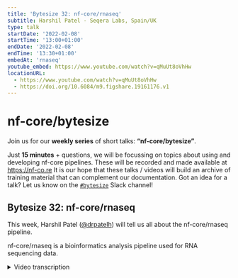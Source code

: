 ```yaml
---
title: 'Bytesize 32: nf-core/rnaseq'
subtitle: Harshil Patel - Seqera Labs, Spain/UK
type: talk
startDate: '2022-02-08'
startTime: '13:00+01:00'
endDate: '2022-02-08'
endTime: '13:30+01:00'
embedAt: 'rnaseq'
youtube_embed: https://www.youtube.com/watch?v=qMuUt8oVhHw
locationURL:
  - https://www.youtube.com/watch?v=qMuUt8oVhHw
  - https://doi.org/10.6084/m9.figshare.19161176.v1
---
```


# nf-core/bytesize

Join us for our **weekly series** of short talks: **“nf-core/bytesize”**.

Just **15 minutes** + questions, we will be focussing on topics about using and developing nf-core pipelines.
These will be recorded and made available at <https://nf-co.re>
It is our hope that these talks / videos will build an archive of training material that can complement our documentation. Got an idea for a talk? Let us know on the [`#bytesize`](https://nfcore.slack.com/channels/bytesize) Slack channel!

## Bytesize 32: nf-core/rnaseq

This week, Harshil Patel ([@drpatelh](https://github.com/drpatelh/)) will tell us all about the nf-core/rnaseq pipeline.

nf-core/rnaseq is a bioinformatics analysis pipeline used for RNA sequencing data.

<details markdown="1"><summary>Video transcription</summary>
:::note
The content has been edited to make it reader-friendly
:::

[0:01](https://www.youtube.com/watch?v=qMuUt8oVhHw&t=1)

(host) Hi, everyone. Thank you for joining in for today's bytesize talk. I would like to begin by thanking our funders and the Chan Zuckerberg Initiative for supporting all events. Just some preliminary information. This talk is being recorded and the video will be uploaded on YouTube and shared on Slack and our website. The talk will be about 15 minutes after which we will have a Q&A session where you are free to send your question in the chat box where it will be picked up from there or unmute yourself and ask your question. Today, we'll be having Harshil Patel, the head of scientific development at Seqera Labs, who will be presenting to us about the nf-core RNA-Seq pipeline, which is a bioinformatics pipeline used to analyze RNA sequencing data obtained from organisms with a reference genome and annotation. Over to you, Harshil.

[0:54](https://www.youtube.com/watch?v=qMuUt8oVhHw&t=54)
Thanks Simeon. Good afternoon, everyone, and thank you for joining what is the 32nd bytesize talk of this awesome series. I'm Harshil Patel. I am head of scientific development at Seqera Labs. I'm also one of the long-term contributors to nf-core and various other pipelines that we have on nf-core. If you want to know more about me, there's a link here. Just click on that. It's a blog I wrote recently when I joined Seqera Labs.

[1:25](https://www.youtube.com/watch?v=qMuUt8oVhHw&t=85)
Jumping directly into some numbers. This pipeline is one of the oldest and most popular pipelines on nf-core. The numbers are just staggering, and they always surprise me when I see them. We've got 400 forks, almost 60 contributors. It's also almost 700 people on Slack, and it's also one of the most active channels on Slack, where people are reaching out for help and coming to join to ask questions, and also just as a forum to discuss the pipeline as well. Over the years, this has really been one of the main pipelines that we've had on nf-core, and I would say that a lot of this has really been possible as a result of the testament to Nextflow itself, which is the underlying language that we're using. It's just allowed us to have access to communities, infrastructures, and other stuff that we wouldn't normally be able to do with a pipeline like this.

[2:38](https://www.youtube.com/watch?v=qMuUt8oVhHw&t=158)
The pipeline itself has gone through various releases now over the years. As I mentioned, Phil from NGI initially pushed this when nf-core was first starting up and it was one of the main pipelines that he pushed here, and then it went through various iterations of updates, and Alex Pelzer got involved in between for a while, and then there was a sort of a gap for about a year where we really needed someone to sit down and update the pipeline. That's where I got involved, mainly in helping out with the implementation of the pipeline. Before, up to version 1.4.2, the pipeline was written in Nextflow DSL1, and then some of you may know that Nextflow has now a new DSL2, it's a more modular language. For us, I think that was the perfect opportunity to start from scratch, rewrite this pipeline essentially from scratch in DSL2 to allow us to have a proof of concept as to how it would work on nf-core, because obviously we want other pipelines to adopt similar syntaxes and principles.

[3:49](https://www.youtube.com/watch?v=qMuUt8oVhHw&t=219)
I went about coming up with the first iteration of DSL2 at that point, and we released version 2.0. Since then, we've now changed and adopted the way that we're using DSL2, partly due to updates. Mahesh helped out with, what is the second iteration of DSL2 that we've now got on nf-core. It's constantly improving, it's being adopted more and more across nf-core, and you'll be able to see that in version 3.5. this pipeline has really become the cutting edge or the gold standard in terms of what we're doing with Nextflow implementations.

[4:31](https://www.youtube.com/watch?v=qMuUt8oVhHw&t=271)
In terms of the RNA-Seq itself, it's probably one of the most popular applications of next-generation sequencing, and most people doing experiments will have come across some sort of RNA-Seq data, I imagine, especially bioinformaticians. What you're doing is you are quantifying the expression of genes in a genome at a given time. This is typical of bulk RNA-Seq sequencing. You then want to get a quantification of what your genes are, what the expression of your genes are like in one condition compared to another, and then figure out what is different and try and put that in some sort of functional context, like looking at pathways or doing further experiments to figure out how expression is impacting functionally what you are doing or how you're perturbing the cells.

[5:27](https://www.youtube.com/watch?v=qMuUt8oVhHw&t=327)
A typical pipeline for this would be you have your reads, you do some cleaning of these reads by removing adapters and stuff that you get off the sequencing technologies, do some sort of QC. In this case, we don't actually have this bit in the pipeline, but it's probably something we may add later. I'm still thinking about how to do this properly. But this bit here allows you to sample reads and essentially automatically infers strand specificity and then plug that directly into alignment algorithms, which need this information. You would do some cleaning, and then you would map to the transcriptome, and then you can get some QC out from your genome BAM files as well, like looking for intronic rates or genomic contamination and all sorts of other really useful QC metrics from your genome alignments.

[6:19](https://www.youtube.com/watch?v=qMuUt8oVhHw&t=379)
But most importantly, you also get the gene counts out, and this is essentially a matrix where you have genes in rows and samples in columns. That allows you to plug in these counts that you get from these tools like RSM or salmon or other quantification methods in order to do the differential expression between the conditions that you have in your experiment. This pipeline doesn't perform any differential expression analysis, and that's intentional because when you start getting involved with stats, that's generally where things start getting complicated. Differential expression, in order to do it properly, you need to factor in all of the various experimental factors you have in your experiment, and there's not really a standardized way of encoding that information.

[7:11](https://www.youtube.com/watch?v=qMuUt8oVhHw&t=431)
To keep things simple, we basically have the RNA-seq pipeline, which gets you to the counts, and then it's up to you how you factor in various sample conditions, like whether you need to factor in the sex of, say, mice, or whether you need to factor in time points in terms of days and how this would affect the differential expression, and other confounding factors that really need to be taken into account. If you want to get an idea of some of the more low-level type mapping types, Reagan gave a great talk last week about the dualrnaseq pipeline, where he explained some of these mapping to various aspects of the genome or the transcriptome and the complications that arise as a result of that. I won't go into much detail there.

[7:54](https://www.youtube.com/watch?v=qMuUt8oVhHw&t=474)
In terms of features, one of the biggest strengths of this pipeline is the fact that it's used so widely. We've got bug fixes. We've got feature requests. We've got contributors coming from all over the world. It's used on various infrastructures and clouds, which, again, is testament to Nextflow itself, and also on various types of input data: small data, large data, medium-sized data, whatever-you-can-imagine type data. That's really one of the biggest strengths of this pipeline.

[8:24](https://www.youtube.com/watch?v=qMuUt8oVhHw&t=504)
In terms of the alignment and quantification routes, we've got three standard ones. We've got STAR and salmon, which Rob Petrow actually helped me add, which was really nice of him to come. He's on nf-core slack. And we went back and forth a bit before I added this functionality. Salmon may not be as widely known, but it also has the ability to take BAM files and quantify from those. And that's the route that we used for the default option in this pipeline. Similarly, there's a STAR and RSM route. RSM is touted to be one of the most accurate quantification methods. And in recent releases, I've really tried to push making this pipeline as accurate as possible to make it a gold standard best practice type pipeline. We've stripped out some of the stuff like feature counts quantification, which doesn't really look at, have any sort of statistical way of modeling where a read count belongs to, for example. There is no feature counts quantification in this pipeline anymore, which is why, actually, HiSAT, you don't have any downstream quantification at the moment, because there isn't an appropriate way to project the reads or the counts onto a transcriptome somehow and then do the quantification, which tend to be the more accurate methods.

[9:35](https://www.youtube.com/watch?v=qMuUt8oVhHw&t=575)
We also have a pseudo-alignment route. So these routes basically skip the BAM file, essentially. They go from a FASTQ file and have this quasi-mapping approach where you use k-mers to then calculate the counts directly from the transcriptome. You skip the BAM file. I guess one of the downsides of that is that it doesn't allow you to get QC of things like genomic contamination and stuff, which you would need a BAM file for. And that's why the major alignment routes at the top here are probably nicer. But there's nothing to say you can't run this and also run this. It's up to you how you run the pipeline. There's an open request for Callisto as well, if anyone wants to help out with that.

[10:15](https://www.youtube.com/watch?v=qMuUt8oVhHw&t=615)
The pipeline runs from bacterial genomes, to all the way to plant genomes, which have ridiculous amounts of duplication. So again, it supports most genomes. There's an inbuilt strand specificity check, which allows you to double check the strand specificity that you've used. This is quite important in RNA-Seq because if you get that wrong, then your quantification will be completely wrong because you're counting reads mapping to the wrong strand, essentially. There's a warning that's currently generated that tells you whether you've got it right or wrong. And a whole bunch of other features like UMI support, RNA removal, genomic contaminant removal, I did recently. And also you can chain this to the nf-core FetchNGS pipeline, which is another pipeline that I've written that allows you to download data just from a set of IDs, SRA IDs, and it generates a sample sheet that you can directly plug into this pipeline. So yeah, various cool features.

[11:12](https://www.youtube.com/watch?v=qMuUt8oVhHw&t=672)
The sample sheet is quite simple. You've got sample FASTQ1, FASTQ2, and strandedness. If you have single end data, you just literally leave out or leave this second column blank and that's it. You have strandedness which I mentioned is quite important for the quantification. There's nothing complicated there. In terms of reference genome options, you only need a FASTQ1 and a GTF or a GFF. If you provide a GFF, this is converted to GTF for the downstream steps. But if you don't provide any, you can also provide indices and stuff to save you having to create them whilst you're running the pipeline. If you don't, then these are automatically created throughout the course of the pipeline.

[11:52](https://www.youtube.com/watch?v=qMuUt8oVhHw&t=712)
There's various parameter docs as well. All of these links work, by the way. I'll make these slides available so you can use them as you go. Genomes, we're looking to move to RefGenie, but the genomes at the moment, we're using Illumina AWS iGenomes. The standard organization is really nice, but it's becoming quite outdated. So we'll be shifting to RefGenie hopefully soon. The results for full-size tests are available on the website. What's awesome about this is that you literally can run a proper full-size experiment with just two parameters. You just need to provide a sample sheet with your samples and the genome and the pipeline will literally generate all of the downstream steps for you. This is available on the website for you to browse. I won't go into much detail here.

[12:37](https://www.youtube.com/watch?v=qMuUt8oVhHw&t=757)
Similarly, there's a bunch of output docs, quite extensive docs about the outputs of the pipeline and some really nice QC plots and stuff that you can have a look at. We're always looking for feedback if we need to improve that. The implementation is nextflow native. It's all DSL2, one process. For each process that we have, we have one biocontainer, and this really is quite modular and it allows us to update and maintain the pipeline a lot easier because each process is essentially its own dependency.

[13:07](https://www.youtube.com/watch?v=qMuUt8oVhHw&t=787)
Nf-core modules, 38 of the modules in this pipeline out of 55 are an nf-core module. Again, it allows us to contribute back to this nf-core modules repository we've created, which is a central repository to host essentially nextflow wrapper scripts for any nf-core pipeline. There's a massive toolkit and stuff that we've built around this to help with maintaining modules and adding them to pipelines. In terms of configuration, one of the most commonly asked questions now with this new syntax is how do I change the process requirements? I've just put some examples down here, but the first thing you would need to do is look in your modules config for the process you want to change. Use exactly the name that is specified in this modules config because it's quite important that you use that because you can have multiple processes with the same name used in the same pipeline if you're using subworkflows and stuff. The logic to select exactly the right process will be already defined in this modules config. Find the process name you want to use. In this case, it's just this that I've copied and pasted out here. And then you can append the arguments as you want. As long as they're non-mandatory, you can append. So here, I just want to add this quality 20 argument. I've created a small config file with these options that will only change the options for this particular process. Similarly, I can change resource requirements if I want, or I can change a container, which is less likely because you want to use a container to ship the pipeline. But if you do, then that's also possible there.

[14:37](https://www.youtube.com/watch?v=qMuUt8oVhHw&t=877)
Differential analysis, as I mentioned before, you get all sorts of counts out that you can use for downstream analysis. The pipeline doesn't do any serious differential analysis. It just generates some basic QC plots for PCAs and heat maps that you can use to straight away figure out how your samples look. But it doesn't actually factor in any sample or experimental information, which you need to take care of downstream. And we're looking for someone that can give us this sort of talk, because it's one of the most commonly asked questions on nf-core, actually, as to what you're doing with the downstream results of this pipeline. And it'd be an awesome bytesize talk to give, actually.

[15:14](https://www.youtube.com/watch?v=qMuUt8oVhHw&t=914)
I've also added this pipeline to Nextflow Tower. So Seqera Labs, which is the home of Nextflow now, and also this product called Nextflow Tower, which is just an awesome way of monitoring and maintaining and administering your Nextflow pipeline executions. We're working hard with the nf-core community, as well, to try and make this even better. There's a community showcase area, the links here, that you can join and get 100 free hours of credits to run this pipeline on Nextflow Tower, amongst others, as well, to show you or to give you a flavor as to what we're doing there. If you want to come and chat with us, you can find us on Slack, and create issues or pull requests on GitHub, on Twitter, and all of these videos and other content is available on YouTube, as well. So thank you for your time. And thank everyone in the Nextflow community and the nf-core community, Biocontainers, and Biocon, and the great infrastructure that they've allowed us to use without reinventing the wheel, and also my awesome colleagues at Seqera Labs. And also, I guess, some of the main contributors to this pipeline in particular, as well, like Mahesh, Gregor, Jose, Phil, who first started it off, and Alex in between, and everyone else that has contributed over time.

[16:36](https://www.youtube.com/watch?v=qMuUt8oVhHw&t=996)
We have a hackathon coming up. If you don't know already, here's a sign-up link I'll put in the slides, but you can find it on the website, as well. The major theme is documentation. If you think we're missing anything, please come and tell us, and we will try and improve documentation wherever we can. Thank you for your time.

[16:54](https://www.youtube.com/watch?v=qMuUt8oVhHw&t=1014)
(host) Thank you, Harshil, for that comprehensive review of the RNA-Seq pipeline. Feel free to ask questions if you have any.

(question) Philip actually had a question. He just wanted clarification on whether we are aligning to the genome in this pipeline, not to the transcriptome.

(answer) Good question. It depends on how you want to look at it. We do align to the genome. You're right. But we project those reads onto the transcriptome, for example, with Rsem, what you end up doing is you get this Rsem, you get this transcriptome BAM, as well as a genome BAM. And the genome BAM is generally what you use for the QC, and the transcriptome BAM is then what Rsem uses to generate the counts. Strictly speaking, yes, we're probably aligning to the genome and then somehow filtering down to then use the transcriptome. That was quite an odd slide. I hope no one noticed, but yeah, we'll utilize them.

[18:04](https://www.youtube.com/watch?v=qMuUt8oVhHw&t=1084)
(question) Okay, and in order of priority of questions, could you clarify how references are built? Do you need a FASTA file?

(answer) Yes. you would need your genome FASTA. You would need some sort of annotation. This pipeline doesn't do any de-novo guided stuff or it doesn't map. It doesn't use just the transcriptome FASTA as an input. If you have a novel species that you've just done, place this on and you've got a transcriptome, but you don't have a proper annotation, this pipeline won't work yet. There's an open feature for that. What the pipeline essentially does is you've got your genome FASTA, you've got your GTF or your annotation, and you extract the transcriptome from those two and use that for all of the downstream analysis. Any indices and any other information is then built from just the FASTA and the GTF.

[19:02](https://www.youtube.com/watch?v=qMuUt8oVhHw&t=1142)
(question) Another question from Philip, he asks, who is Rob Petro?

(answer) Rob Petro is the main author and developer of salmon and a bunch of really other cool tools that are used not only in bulk RNA-Seq, but also now in single cell RNA-Seq for analysis.

[19:26](https://www.youtube.com/watch?v=qMuUt8oVhHw&t=1166)
(question) We have another question from Michael who asks, is it worth considering an R environment with a pre-built DDS object containing all the samples run?

(answer) Sorry, I didn't understand that. Does the pipeline generate a DDS object?

(question cont.) Yeah, like, maybe it will be worth considering an R environment within the pipeline with a pre-built DDS object containing all the samples.

(answer cont.) There is a DDS object, I believe, that is generated at the end of the pipeline for the counts and all of that sort of information. It's a way that you can easily load stuff into your own R environment, but things start getting tricky and then start verging on actually having downstream type analysis like Jupyter Notebooks and all sorts of other RStudio type stuff where you then need to take the results of this pipeline and load them into a more interactive environment. It's something that we've been talking about for quite a while actually, but it's not a trivial thing to figure out, especially when you want to factor in reproducibility and other things and how to do that in a standardized way. It's an interesting question, so at the moment we don't have anything that does it explicitly, but we do generate the DDS file that you can load into your own R environment and do whatever you want with that in terms of the downstream analysis.

[20:46](https://www.youtube.com/watch?v=qMuUt8oVhHw&t=1246)
(question) Okay, so I think you alluded to this before, but Ramon asks, how difficult is it to do conversion from DSL1 to DSL2?

(answer) So for this pipeline it was actually very tricky because it was the first adoption of DSL2 on nf-core and so everything was starting from scratch and I had to basically change things about a gazillion times to actually get to where I wanted to in terms of functionality testing and so on, but now with the awesome infrastructure we've built as a result of various people's learnings over the past year or so, we can now really easily install modules, we've got some really good examples of how to write DSL2 pipelines. I gave a talk about that recently as well, how easy that would be and how you should attempt to tackle it. We can link to that if you follow up on the bytesize channel, I can send you a link to that. It all depends I guess on the complexity of your pipeline, but in theory it should be a lot easier for you than it was for me a year ago.

[21:54](https://www.youtube.com/watch?v=qMuUt8oVhHw&t=1314)
(question) Thank you for that answer and Oliver has a bit of a comment and a question. So he says, great talk, the QC metrics are awesome. Something that will be super helpful for plotting and interrogating QC metrics will be to add the QC results as columns for each row sample, in this case in the input samplesheet.csv. So could the columns in general statistics multi-QC reportable be added to the samplesheet.csv? And he gave an example of how it's done with Tidyverse.

(answer) I mean if you have suggestions as to how we can improve it, we have something similar actually that we've recently just added for viralrecon that I released last week and that's used for SARS-CoV-2 genomic surveillance type stuff where this sort of QC and variant information is quite important. But if you have something functioning already that's even better. If you have an idea as to what we can extract and how we can extract it, if you dump it in an issue and then we can have a look at it. Pull request contributions are always welcome as well. Any suggestions or contributions like that would be more than welcome and I don't see why we can't dump a generic sort of QC flat file type thing, but I think you can export some of that from Multi-QC already.

(answer cont.) Yeah, maybe I can chime in there. So Multi-QC by default will export all tables and quite a lot more into flat files specifically for this reason for downstream analysis. So if you look in your Multi-QC folder, there's the HTML report, but you'll also find the folder called Multi-QC data and inside there, there'll be a whole bunch of files and you can choose what format to have those in as well.

(answer cont.) In fact, that's what I'm parsing for viralrecon. Multi-QC dumps all of these files and it's just really easy not to have to write another parser for every tool that has a log file because Multi-QC is awesome and it does it for you. So I just literally get all of the information from those tables that Multi-QC generates, parse it, and then use that to generate the QC metrics that are reported for viralrecon, for example. I've been meaning to do something similar for RNA-Seq, but I just haven't had the time.

(host) Okay. Thank you, Phil, for chipping in.

[24:13](https://www.youtube.com/watch?v=qMuUt8oVhHw&t=1453)
(host) I don't know if there's anyone who has a question, would like to unmute, but if it isn't the case... Thank you, Harshil, for this splendid review and answering the questions quite well. I guess we'll see each other. We'll see everyone in the next bytesize talk next Tuesday.

</details>
